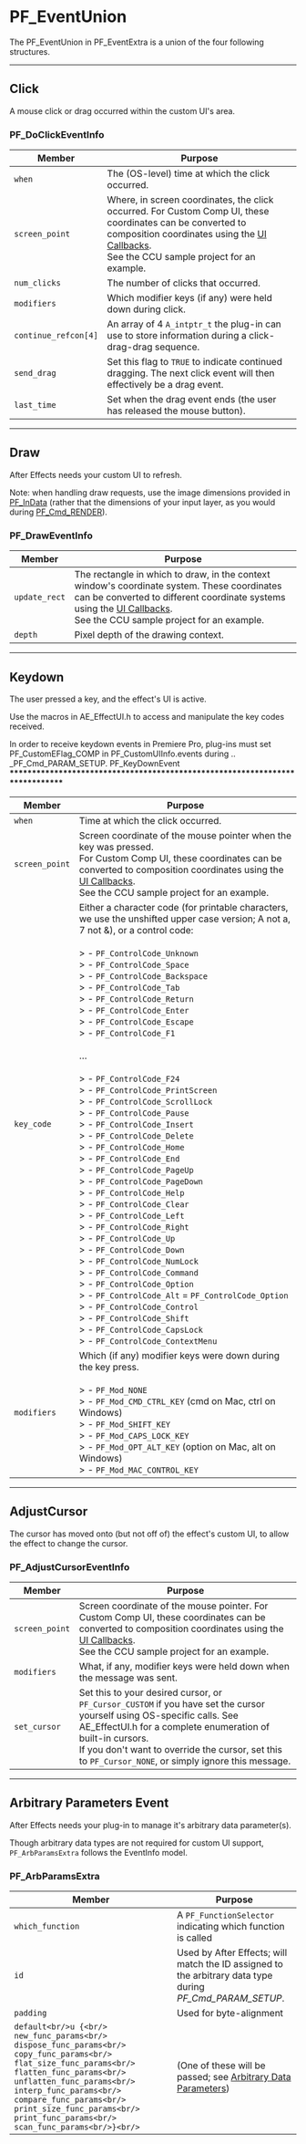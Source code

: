# PF_EventUnion

The PF_EventUnion in PF_EventExtra is a union of the four following structures.

---

## Click

A mouse click or drag occurred within the custom UI's area.

### PF_DoClickEventInfo

| Member           | Purpose                                                                                                                                                                                                                                                 |
|----------------------|-------------------------------------------------------------------------------------------------------------------------------------------------------------------------------------------------------------------------------------------------------------|
| `when`               | The (OS-level) time at which the click occurred.                                                                                                                                                                                                            |
| `screen_point`       | Where, in screen coordinates, the click occurred. For Custom Comp UI, these coordinates can be converted to composition coordinates using the [UI Callbacks](ui-callbacks.md).<br/>See the CCU sample project for an example. |
| `num_clicks`         | The number of clicks that occurred.                                                                                                                                                                                                                         |
| `modifiers`          | Which modifier keys (if any) were held down during click.                                                                                                                                                                                                   |
| `continue_refcon[4]` | An array of 4 `A_intptr_t` the plug-in can use to store information during a click-drag-drag sequence.                                                                                                                                                      |
| `send_drag`          | Set this flag to `TRUE` to indicate continued dragging. The next click event will then effectively be a drag event.                                                                                                                                         |
| `last_time`          | Set when the drag event ends (the user has released the mouse button).                                                                                                                                                                                      |

---

## Draw

After Effects needs your custom UI to refresh.

Note: when handling draw requests, use the image dimensions provided in [PF_InData](../effect-basics/PF_InData.md) (rather that the dimensions of your input layer, as you would during [PF_Cmd_RENDER](../effect-basics/command-selectors.md#frame-selectors)).

### PF_DrawEventInfo

| Member    | Purpose                                                                                                                                                                                                                                                           |
|---------------|-----------------------------------------------------------------------------------------------------------------------------------------------------------------------------------------------------------------------------------------------------------------------|
| `update_rect` | The rectangle in which to draw, in the context window's coordinate system. These coordinates can be converted to different coordinate systems using the [UI Callbacks](ui-callbacks.md).<br/>See the CCU sample project for an example. |
| `depth`       | Pixel depth of the drawing context.                                                                                                                                                                                                                                   |

---

## Keydown

The user pressed a key, and the effect's UI is active.

Use the macros in AE_EffectUI.h to access and manipulate the key codes received.

In order to receive keydown events in Premiere Pro, plug-ins must set PF_CustomEFlag_COMP in PF_CustomUIInfo.events during .. \_PF_Cmd_PARAM_SETUP.
PF_KeyDownEvent
**\*\*\*\*\*\*\*\*\*\*\*\*\*\*\*\*\*\*\*\*\*\*\*\*\*\*\*\*\*\*\*\*\*\*\*\*\*\*\*\*\*\*\*\*\*\*\*\*\*\*\*\*\*\*\*\*\*\*\*\*\*\*\*\*\*\*\*\*\*\*\*\*\*\*\*\***

| Member     | Purpose                                                                                                                                                                                                                                                                                                                                                                                                                                                                                                                                                                                                                                                                                                                                                                                                                                                                                                                                                                                                                                                                                                                                                                                                                             |
|----------------|-----------------------------------------------------------------------------------------------------------------------------------------------------------------------------------------------------------------------------------------------------------------------------------------------------------------------------------------------------------------------------------------------------------------------------------------------------------------------------------------------------------------------------------------------------------------------------------------------------------------------------------------------------------------------------------------------------------------------------------------------------------------------------------------------------------------------------------------------------------------------------------------------------------------------------------------------------------------------------------------------------------------------------------------------------------------------------------------------------------------------------------------------------------------------------------------------------------------------------------------|
| `when`         | Time at which the click occurred.                                                                                                                                                                                                                                                                                                                                                                                                                                                                                                                                                                                                                                                                                                                                                                                                                                                                                                                                                                                                                                                                                                                                                                                                       |
| `screen_point` | Screen coordinate of the mouse pointer when the key was pressed.<br/>For Custom Comp UI, these coordinates can be converted to composition coordinates using the [UI Callbacks](ui-callbacks.md).<br/>See the CCU sample project for an example.                                                                                                                                                                                                                                                                                                                                                                                                                                                                                                                                                                                                                                                                                                                                                                                                                                                                                                                                                          |
| `key_code`     | Either a character code (for printable characters, we use the unshifted upper case version; A not a, 7 not &), or a control code:<br/><br/>> - `PF_ControlCode_Unknown`<br/>> - `PF_ControlCode_Space`<br/>> - `PF_ControlCode_Backspace`<br/>> - `PF_ControlCode_Tab`<br/>> - `PF_ControlCode_Return`<br/>> - `PF_ControlCode_Enter`<br/>> - `PF_ControlCode_Escape`<br/>> - `PF_ControlCode_F1`<br/><br/>…<br/><br/>> - `PF_ControlCode_F24`<br/>> - `PF_ControlCode_PrintScreen`<br/>> - `PF_ControlCode_ScrollLock`<br/>> - `PF_ControlCode_Pause`<br/>> - `PF_ControlCode_Insert`<br/>> - `PF_ControlCode_Delete`<br/>> - `PF_ControlCode_Home`<br/>> - `PF_ControlCode_End`<br/>> - `PF_ControlCode_PageUp`<br/>> - `PF_ControlCode_PageDown`<br/>> - `PF_ControlCode_Help`<br/>> - `PF_ControlCode_Clear`<br/>> - `PF_ControlCode_Left`<br/>> - `PF_ControlCode_Right`<br/>> - `PF_ControlCode_Up`<br/>> - `PF_ControlCode_Down`<br/>> - `PF_ControlCode_NumLock`<br/>> - `PF_ControlCode_Command`<br/>> - `PF_ControlCode_Option`<br/>> - `PF_ControlCode_Alt` = `PF_ControlCode_Option`<br/>> - `PF_ControlCode_Control`<br/>> - `PF_ControlCode_Shift`<br/>> - `PF_ControlCode_CapsLock`<br/>> - `PF_ControlCode_ContextMenu` |
| `modifiers`    | Which (if any) modifier keys were down during the key press.<br/><br/>> - `PF_Mod_NONE`<br/>> - `PF_Mod_CMD_CTRL_KEY` (cmd on Mac, ctrl on Windows)<br/>> - `PF_Mod_SHIFT_KEY`<br/>> - `PF_Mod_CAPS_LOCK_KEY`<br/>> - `PF_Mod_OPT_ALT_KEY` (option on Mac, alt on Windows)<br/>> - `PF_Mod_MAC_CONTROL_KEY`                                                                                                                                                                                                                                                                                                                                                                                                                                                                                                                                                                                                                                                                                                                                                                                                                                                                                                                             |

---

## AdjustCursor

The cursor has moved onto (but not off of) the effect's custom UI, to allow the effect to change the cursor.

### PF_AdjustCursorEventInfo

| Member     | Purpose                                                                                                                                                                                                                                                                                      |
|----------------|--------------------------------------------------------------------------------------------------------------------------------------------------------------------------------------------------------------------------------------------------------------------------------------------------|
| `screen_point` | Screen coordinate of the mouse pointer. For Custom Comp UI, these coordinates can be converted to composition coordinates using the [UI Callbacks](ui-callbacks.md).<br/>See the CCU sample project for an example.                                                |
| `modifiers`    | What, if any, modifier keys were held down when the message was sent.                                                                                                                                                                                                                            |
| `set_cursor`   | Set this to your desired cursor, or `PF_Cursor_CUSTOM` if you have set the cursor yourself using OS-specific calls. See AE_EffectUI.h for a complete enumeration of built-in cursors.<br/>If you don't want to override the cursor, set this to `PF_Cursor_NONE`, or simply ignore this message. |

---

## Arbitrary Parameters Event

After Effects needs your plug-in to manage it's arbitrary data parameter(s).

Though arbitrary data types are not required for custom UI support, `PF_ArbParamsExtra` follows the EventInfo model.

### PF_ArbParamsExtra

| Member                                                                                                                                                                                                                                                                                                               | Purpose                                                                                                                                             |
|--------------------------------------------------------------------------------------------------------------------------------------------------------------------------------------------------------------------------------------------------------------------------------------------------------------------------|---------------------------------------------------------------------------------------------------------------------------------------------------------|
| `which_function`                                                                                                                                                                                                                                                                                                         | A `PF_FunctionSelector` indicating which function is called                                                                                             |
| `id`                                                                                                                                                                                                                                                                                                                     | Used by After Effects; will match the ID assigned to the arbitrary data type during *PF_Cmd_PARAM_SETUP*.                                               |
| `padding`                                                                                                                                                                                                                                                                                                                | Used for byte-alignment                                                                                                                                 |
| ```default<br/>u {<br/>  new_func_params<br/>  dispose_func_params<br/>  copy_func_params<br/>  flat_size_func_params<br/>  flatten_func_params<br/>  unflatten_func_params<br/>  interp_func_params<br/>  compare_func_params<br/>  print_size_func_params<br/>  print_func_params<br/>  scan_func_params<br/>}<br/>``` | (One of these will be passed; see [Arbitrary Data Parameters](../effect-details/arbitrary-data-parameters.md)) |

